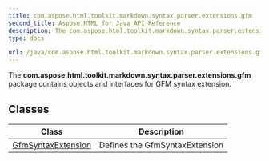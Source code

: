 ```yaml
---
title: com.aspose.html.toolkit.markdown.syntax.parser.extensions.gfm
second_title: Aspose.HTML for Java API Reference
description: The com.aspose.html.toolkit.markdown.syntax.parser.extensions.gfm package contains objects and interfaces for GFM syntax extension
type: docs

url: /java/com.aspose.html.toolkit.markdown.syntax.parser.extensions.gfm/
---
```

The **com.aspose.html.toolkit.markdown.syntax.parser.extensions.gfm** package contains objects and interfaces for GFM syntax extension.

## Classes

| Class | Description |
| --- | --- |
| [GfmSyntaxExtension](./gfmsyntaxextension/) | Defines the GfmSyntaxExtension |
